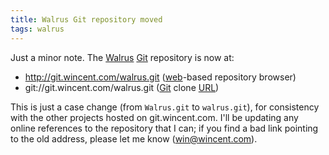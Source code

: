 ```yaml
---
title: Walrus Git repository moved
tags: walrus
---
```


Just a minor note. The [Walrus](/wiki/Walrus) [Git](/wiki/Git) repository is now at:

-   <http://git.wincent.com/walrus.git> ([web](/wiki/web)-based repository browser)
-   git://git.wincent.com/walrus.git ([Git](/wiki/Git) clone [URL](/wiki/URL))

This is just a case change (from `Walrus.git` to `walrus.git`), for consistency with the other projects hosted on git.wincent.com. I'll be updating any online references to the repository that I can; if you find a bad link pointing to the old address, please let me know (<win@wincent.com>).
